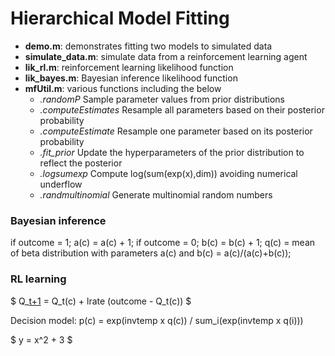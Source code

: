 # Hierarchical Model Fitting
 - **demo.m**:   demonstrates fitting two models to simulated data
 - **simulate_data.m**:   simulate data from a reinforcement learning agent
 - **lik_rl.m**:          reinforcement learning likelihood function
 - **lik_bayes.m**:       Bayesian inference likelihood function
 - **mfUtil.m**:          various functions including the below
    - *.randomP*            Sample parameter values from prior distributions
    - *.computeEstimates*   Resample all parameters based on their posterior probability
    - *.computeEstimate*    Resample one parameter based on its posterior probability
    - *.fit_prior*          Update the hyperparameters of the prior distribution to reflect the posterior
    - *.logsumexp*          Compute log(sum(exp(x),dim)) avoiding numerical underflow
    - *.randmultinomial*    Generate multinomial random numbers


### Bayesian inference
if outcome = 1; a(c)  = a(c) + 1; if outcome = 0; b(c) = b(c) + 1;
                   q(c) = mean of beta distribution with parameters a(c) and b(c) = a(c)/(a(c)+b(c));

### RL learning 

$ Q_[t+1](c) = Q_t(c) + lrate (outcome - Q_t(c)) $

Decision model: p(c) = exp(invtemp x q(c)) / sum_i(exp(invtemp x q(i)))


$ y = x^2 + 3 $
